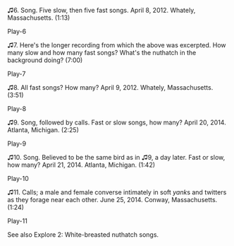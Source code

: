 ♫6. Song. Five slow, then five fast songs. April 8, 2012. Whately,
Massachusetts. (1:13)

Play-6

♫7. Here\'s the longer recording from which the above was excerpted. How
many slow and how many fast songs? What's the nuthatch in the background
doing? (7:00)

Play-7

♫8. All fast songs? How many? April 9, 2012. Whately, Massachusetts.
(3:51)

Play-8

♫9. Song, followed by calls. Fast or slow songs, how many? April 20,
2014. Atlanta, Michigan. (2:25)

Play-9

♫10. Song. Believed to be the same bird as in ♫9, a day later. Fast or
slow, how many? April 21, 2014. Atlanta, Michigan. (1:42)

Play-10

♫11. Calls; a male and female converse intimately in soft *yank*s and
twitters as they forage near each other. June 25, 2014. Conway,
Massachusetts. (1:24)

Play-11

See also Explore 2: White-breasted nuthatch songs.
